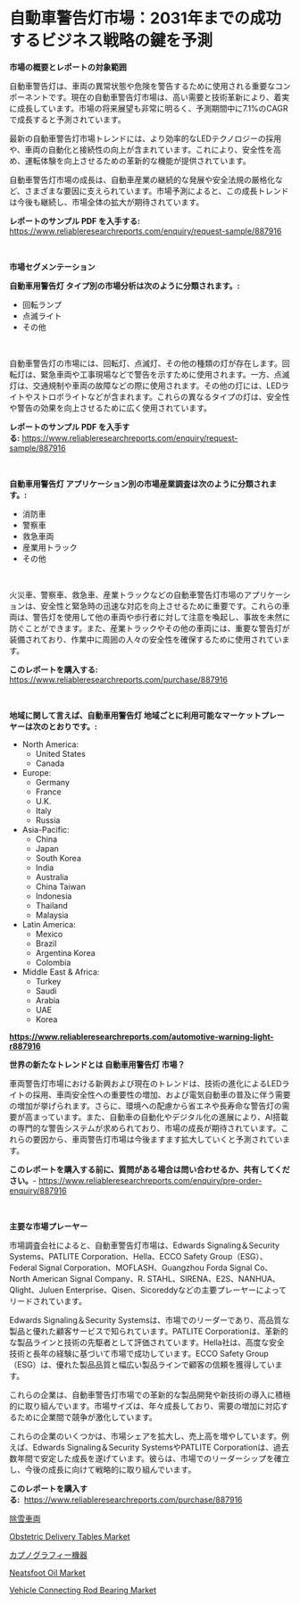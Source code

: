 <p><h1>自動車警告灯市場：2031年までの成功するビジネス戦略の鍵を予測</h1></p><p><strong>市場の概要とレポートの対象範囲</strong></p>
<p><p>自動車警告灯は、車両の異常状態や危険を警告するために使用される重要なコンポーネントです。現在の自動車警告灯市場は、高い需要と技術革新により、着実に成長しています。市場の将来展望も非常に明るく、予測期間中に7.1%のCAGRで成長すると予測されています。</p><p>最新の自動車警告灯市場トレンドには、より効率的なLEDテクノロジーの採用や、車両の自動化と接続性の向上が含まれています。これにより、安全性を高め、運転体験を向上させるための革新的な機能が提供されています。</p><p>自動車警告灯市場の成長は、自動車産業の継続的な発展や安全法規の厳格化など、さまざまな要因に支えられています。市場予測によると、この成長トレンドは今後も継続し、市場全体の拡大が期待されています。</p></p>
<p><strong>レポートのサンプル PDF を入手する:</strong> <a href="https://www.reliableresearchreports.com/enquiry/request-sample/887916">https://www.reliableresearchreports.com/enquiry/request-sample/887916</a></p>
<p>&nbsp;</p>
<p><strong>市場セグメンテーション</strong></p>
<p><strong>自動車用警告灯 タイプ別の市場分析は次のように分類されます。:</strong></p>
<p><ul><li>回転ランプ</li><li>点滅ライト</li><li>その他</li></ul></p>
<p>&nbsp;</p>
<p><p>自動車警告灯の市場には、回転灯、点滅灯、その他の種類の灯が存在します。回転灯は、緊急車両や工事現場などで警告を示すために使用されます。一方、点滅灯は、交通規制や車両の故障などの際に使用されます。その他の灯には、LEDライトやストロボライトなどが含まれます。これらの異なるタイプの灯は、安全性や警告の効果を向上させるために広く使用されています。</p></p>
<p><strong>レポートのサンプル PDF を入手する:</strong>&nbsp;<a href="https://www.reliableresearchreports.com/enquiry/request-sample/887916">https://www.reliableresearchreports.com/enquiry/request-sample/887916</a></p>
<p>&nbsp;</p>
<p><strong> 自動車用警告灯 アプリケーション別の市場産業調査は次のように分類されます。:</strong></p>
<p><ul><li>消防車</li><li>警察車</li><li>救急車両</li><li>産業用トラック</li><li>その他</li></ul></p>
<p>&nbsp;</p>
<p><p>火災車、警察車、救急車、産業トラックなどの自動車警告灯市場のアプリケーションは、安全性と緊急時の迅速な対応を向上させるために重要です。これらの車両は、警告灯を使用して他の車両や歩行者に対して注意を喚起し、事故を未然に防ぐことができます。また、産業トラックやその他の車両には、重要な警告灯が装備されており、作業中に周囲の人々の安全性を確保するために使用されています。</p></p>
<p><strong>このレポートを購入する:</strong>&nbsp; <a href="https://www.reliableresearchreports.com/purchase/887916">https://www.reliableresearchreports.com/purchase/887916</a></p>
<p>&nbsp;</p>
<p><strong>地域に関して言えば、自動車用警告灯 地域ごとに利用可能なマーケットプレーヤーは次のとおりです。:</strong></p>
<p><ul>
    <li>
        North America:
        <ul>
            <li>United States</li>
            <li>Canada</li>
        </ul>
    </li>
    <li>
        Europe:
        <ul>
            <li>Germany</li>
            <li>France</li>
            <li>U.K.</li>
            <li>Italy</li>
            <li>Russia</li>
        </ul>
    </li>
    <li>
        Asia-Pacific:
        <ul>
            <li>China</li>
            <li>Japan</li>
            <li>South Korea</li>
            <li>India</li>
            <li>Australia</li>
            <li>China Taiwan</li>
            <li>Indonesia</li>
            <li>Thailand</li>
            <li>Malaysia</li>
        </ul>
    </li>
    <li>
        Latin America:
        <ul>
            <li>Mexico</li>
            <li>Brazil</li>
            <li>Argentina Korea</li>
            <li>Colombia</li>
        </ul>
    </li>
    <li>
        Middle East & Africa:
        <ul>
            <li>Turkey</li>
            <li>Saudi</li>
            <li>Arabia</li>
            <li>UAE</li>
            <li>Korea</li>
        </ul>
    </li>
    </ul></p>
<p><strong><a href="https://www.reliableresearchreports.com/automotive-warning-light-r887916">https://www.reliableresearchreports.com/automotive-warning-light-r887916</a></strong>&nbsp;</p>
<p><strong>世界の新たなトレンドとは 自動車用警告灯 市場？</strong></p>
<p><p>車両警告灯市場における新興および現在のトレンドは、技術の進化によるLEDライトの採用、車両安全性への重要性の増加、および電気自動車の普及に伴う需要の増加が挙げられます。さらに、環境への配慮から省エネや長寿命な警告灯の需要が高まっています。また、自動車の自動化やデジタル化の進展により、AI搭載の専門的な警告システムが求められており、市場の成長が期待されています。これらの要因から、車両警告灯市場は今後ますます拡大していくと予測されています。</p></p>
<p><strong>このレポートを購入する前に、質問がある場合は問い合わせるか、共有してください。</strong>- <a href="https://www.reliableresearchreports.com/enquiry/pre-order-enquiry/887916">https://www.reliableresearchreports.com/enquiry/pre-order-enquiry/887916</a></p>
<p>&nbsp;</p>
<p><strong>主要な市場プレーヤー</strong></p>
<p><p>市場調査会社によると、自動車警告灯市場は、Edwards Signaling＆Security Systems、PATLITE Corporation、Hella、ECCO Safety Group（ESG）、Federal Signal Corporation、MOFLASH、Guangzhou Forda Signal Co、North American Signal Company、R. STAHL、SIRENA、E2S、NANHUA、Qlight、Juluen Enterprise、Qisen、Sicoreddyなどの主要プレーヤーによってリードされています。</p><p>Edwards Signaling＆Security Systemsは、市場でのリーダーであり、高品質な製品と優れた顧客サービスで知られています。PATLITE Corporationは、革新的な製品ラインと技術の先駆者として評価されています。Hella社は、高度な安全技術と長年の経験に基づいて市場で成功しています。ECCO Safety Group（ESG）は、優れた製品品質と幅広い製品ラインで顧客の信頼を獲得しています。</p><p>これらの企業は、自動車警告灯市場での革新的な製品開発や新技術の導入に積極的に取り組んでいます。市場サイズは、年々成長しており、需要の増加に対応するために企業間で競争が激化しています。</p><p>これらの企業のいくつかは、市場シェアを拡大し、売上高を増やしています。例えば、Edwards Signaling＆Security SystemsやPATLITE Corporationは、過去数年間で安定した成長を遂げています。彼らは、市場でのリーダーシップを確立し、今後の成長に向けて戦略的に取り組んでいます。</p></p>
<p><strong>このレポートを購入する:</strong>&nbsp;&nbsp;<a href="https://www.reliableresearchreports.com/purchase/887916">https://www.reliableresearchreports.com/purchase/887916</a></p>
<p><p><a href="https://github.com/sghwr779811674/Market-Research-Report-List-1/blob/main/756823823432.md">除雪車両</a></p><p><a href="https://github.com/lbird53714/Market-Research-Report-List-4/blob/main/obstetric-delivery-tables-market.md">Obstetric Delivery Tables Market</a></p><p><a href="https://medium.com/@hiramzulauf/%E3%82%AB%E3%83%97%E3%83%8E%E3%82%B0%E3%83%A9%E3%83%95%E3%82%A3%E8%A3%85%E7%BD%AE%E5%B8%82%E5%A0%B4-%E5%B8%82%E5%A0%B4%E3%81%AEcagr-%E5%B8%82%E5%A0%B4%E3%83%88%E3%83%AC%E3%83%B3%E3%83%89-%E6%88%90%E9%95%B7%E6%88%A6%E7%95%A5%E3%81%AB%E9%96%A2%E3%81%99%E3%82%8Binsights-c3e2800054f9">カプノグラフィー機器</a></p><p><a href="https://issuu.com/reportprime-2/docs/neatsfoot-oil-market-size-2030.pptx">Neatsfoot Oil Market</a></p><p><a href="https://www.linkedin.com/pulse/vehicle-connecting-rod-bearing-market-size-share-amp-trends-s9ine?trackingId=fnboOq5%2FiUxpHuvM0VN7TQ%3D%3D">Vehicle Connecting Rod Bearing Market</a></p></p>